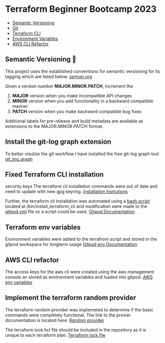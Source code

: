 # Terraform Beginner Bootcamp 2023

- [Semantic Versioning](#semantic-versioning-mage)
- [Git](#install-the-git-log-graph-extension)
- [Terraform CLI](#fixed-terraform-cli-installation)
- [Environment Variables](#terraform-env-variables)
- [AWS CLI Refactor](#aws-cli-refactor)

## Semantic Versioning :mage:

This project uses the  established conventions for semantic versioning for its tagging which are listed below.
[semver.org](https://semver.org/)

Given a version number **MAJOR.MINOR.PATCH**, increment the

   1. **MAJOR** version when you make incompatible API changes
   2. **MINOR** version when you add functionality in a backward compatible manner
   3. **PATCH** version when you make backward compatible bug fixes

Additional labels for pre-release and build metadata are available as extensions to the MAJOR.MINOR.PATCH format.

## Install the git-log graph extension

To better visulize the git workflow I have installed the free git-log graph tool
[git_log_graph](https://github.com/phil294/git-log--graph#readme)

## Fixed Terraform CLI installation
security keys
The terraform cli installation commands were out of date and need to update with new gpg keyring.
[Installation Instrutions](https://developer.hashicorp.com/terraform/tutorials/aws-get-started/install-cli) 

Further, the terraform cli installation was automated using a [bash script](./bin/install_terraform_cli) located at /bin/install_terraform_cli and modification were made to the [gitpod.yml](/.gitpod.yml) file so a script could be used.
[Gitpod Documentation](https://www.gitpod.io/docs/configure/workspaces/tasks#prebuild-and-new-workspaces)

## Terraform env variables

Environment variables were added to the terrafrom script and stored in the gitpod workspace for longterm usage
[Gitpod env Documentation](https://www.gitpod.io/docs/configure/projects/environment-variables#ways-of-setting-user-specific-environment-variables)

## AWS CLI refactor

The access keys for the aws cli were created using the aws management console an stored as environment variables and loaded into gitpod.
[AWS env variables](https://docs.aws.amazon.com/cli/latest/userguide/cli-configure-envvars.html)

## Implement the terraform random provider

The terraform random provider was implemeted to determine if the basic commands were completely functional.  The link to the provier documentation is located here: [Random provider](https://registry.terraform.io/providers/hashicorp/random/latest/docs)

The terraform.lock.hcl file should be included in the repository as it is unique to each terraform plan. [Terraform lock file](https://developer.hashicorp.com/terraform/language/files/dependency-lock#lock-file-location)
